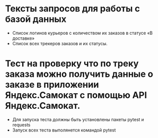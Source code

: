 # Тексты запросов для работы с базой данных
- Список логинов курьеров с количеством их заказов в статусе «В доставке»
- Список всех трекеров заказов и их статусы. 

# Тест на проверку что по треку заказа можно получить данные о заказе в приложении Яндекс.Самокат с помощью API Яндекс.Самокат.
- Для запуска теста должны быть установлены пакеты pytest и requests
- Запуск всех теста выполянется командой pytest

